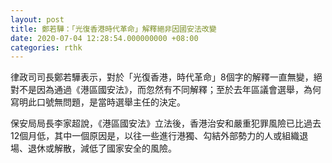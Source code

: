 ```yaml
---
layout: post
title: 鄭若驊：「光復香港時代革命」解釋絕非因國安法改變
date: 2020-07-04 12:28:54.000000000 +08:00
categories: rthk
---
```


律政司司長鄭若驊表示，對於「光復香港，時代革命」8個字的解釋一直無變，絕對不是因為通過《港區國安法》，而忽然有不同解釋；至於去年區議會選舉，為何寫明此口號無問題，是當時選舉主任的決定。

保安局局長李家超說，《港區國安法》立法後，香港治安和嚴重犯罪風險已比過去12個月低，其中一個原因是，以往一些進行港獨、勾結外部勢力的人或組織退場、退休或解散，減低了國家安全的風險。
